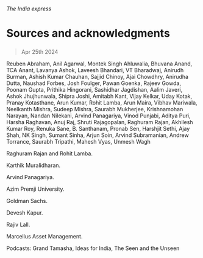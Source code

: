 ###### The India express
# Sources and acknowledgments 
#####  
> Apr 25th 2024 

Reuben Abraham, Anil Agarwal, Montek Singh Ahluwalia, Bhuvana Anand, TCA Anant, Lavanya Ashok, Laveesh Bhandari, VT Bharadwaj, Anirudh Burman, Ashish Kumar Chauhan, Sajjid Chinoy, Ajai Chowdhry, Anirudha Dutta, Naushad Forbes, Josh Foulger, Pawan Goenka, Rajeev Gowda, Poonam Gupta, Prithika Hingorani, Sashidhar Jagdishan, Aalim Javeri, Ashok Jhujhunwala, Shipra Joshi, Amitabh Kant, Vijay Kelkar, Uday Kotak, Pranay Kotasthane, Arun Kumar, Rohit Lamba, Arun Maira, Vibhav Mariwala, Neelkanth Mishra, Sudeep Mishra, Saurabh Mukherjee, Krishnamohan Narayan, Nandan Nilekani, Arvind Panagariya, Vinod Punjabi, Aditya Puri, Harsha Raghavan, Anuj Raj, Shruti Rajagopalan, Raghuram Rajan, Akhilesh Kumar Roy, Renuka Sane, B. Santhanam, Pronab Sen, Harshjit Sethi, Ajay Shah, NK Singh, Sumant Sinha, Arjun Soin, Arvind Subramanian, Andrew Torrance, Saurabh Tripathi, Mahesh Vyas, Unmesh Wagh

Raghuram Rajan and Rohit Lamba. 
Karthik Muralidharan.  
Arvind Panagariya.  
Azim Premji University.  
Goldman Sachs. 
Devesh Kapur.  
Rajiv Lall. 
Marcellus Asset Management. 
Podcasts: Grand Tamasha, Ideas for India, The Seen and the Unseen
